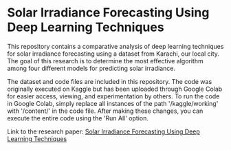 # Solar Irradiance Forecasting Using Deep Learning Techniques

This repository contains a comparative analysis of deep learning techniques for solar irradiance forecasting using a dataset from Karachi, our local city. The goal of this research is to determine the most effective algorithm among four different models for predicting solar irradiance.

The dataset and code files are included in this repository. The code was originally executed on Kaggle but has been uploaded through Google Colab for easier access, viewing, and experimentation by others. To run the code in Google Colab, simply replace all instances of the path '/kaggle/working' with '/content/' in the code file. After making these changes, you can execute the entire code using the 'Run All' option.

Link to the research paper: [Solar Irradiance Forecasting Using Deep Learning Techniques](https://www.mdpi.com/2673-4591/46/1/15)
